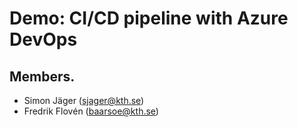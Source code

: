 # Demo: CI/CD pipeline with Azure DevOps

## Members.
* Simon Jäger (sjager@kth.se) 
* Fredrik Flovén (baarsoe@kth.se)